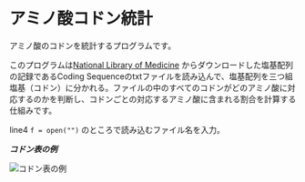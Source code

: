 # アミノ酸コドン統計
アミノ酸のコドンを統計するプログラムです。  

このプログラムは[National Library of Medicine](https://www.ncbi.nlm.nih.gov/nuccore/) からダウンロードした塩基配列の記録であるCoding Sequenceのtxtファイルを読み込んで、塩基配列を三つ組塩基（コドン）に分かれる。ファイルの中のすべてのコドンがどのアミノ酸に対応するのかを判断し、コドンごとの対応するアミノ酸に含まれる割合を計算する仕組みです。

line4 ```f = open("")``` のところで読み込むファイル名を入力。

***コドン表の例***  

![コドン表の例](https://www.toho-u.ac.jp/sci/biomol/glossary/bio/j5mt8h000000dkv7-img/codon.jpg)
